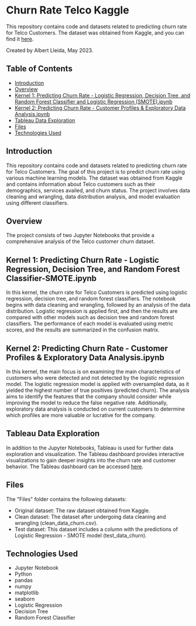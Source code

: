 # Churn Rate Telco Kaggle

This repository contains code and datasets related to predicting churn rate for Telco Customers. The dataset was obtained from Kaggle, and you can find it [here](https://www.kaggle.com/datasets/blastchar/telco-customer-churn).

Created by Albert Lleida, May 2023.

## Table of Contents
- [Introduction](#introduction)
- [Overview](#overview)
- [Kernel 1: Predicting Churn Rate - Logistic Regression, Decision Tree, and Random Forest Classifier and Logistic Regression (SMOTE).ipynb](#kernel-1-predicting-churn-rate---logistic-regression-decision-tree-and-random-forest-classifier-smoteipynb)
- [Kernel 2: Predicting Churn Rate - Customer Profiles & Exploratory Data Analysis.ipynb](#kernel-2-predicting-churn-rate---customer-profiles--exploratory-data-analysisipynb)
- [Tableau Data Exploration](#tableau-data-exploration)
- [Files](#files)
- [Technologies Used](#technologies-used)

## Introduction
This repository contains code and datasets related to predicting churn rate for Telco Customers. The goal of this project is to predict churn rate using various machine learning models. The dataset was obtained from Kaggle and contains information about Telco customers such as their demographics, services availed, and churn status. The project involves data cleaning and wrangling, data distribution analysis, and model evaluation using different classifiers.

## Overview
The project consists of two Jupyter Notebooks that provide a comprehensive analysis of the Telco customer churn dataset.

## Kernel 1: Predicting Churn Rate - Logistic Regression, Decision Tree, and Random Forest Classifier-SMOTE.ipynb
In this kernel, the churn rate for Telco Customers is predicted using logistic regression, decision tree, and random forest classifiers. The notebook begins with data cleaning and wrangling, followed by an analysis of the data distribution. Logistic regression is applied first, and then the results are compared with other models such as decision tree and random forest classifiers. The performance of each model is evaluated using metric scores, and the results are summarized in the confusion matrix.

## Kernel 2: Predicting Churn Rate - Customer Profiles & Exploratory Data Analysis.ipynb
In this kernel, the main focus is on examining the main characteristics of customers who were detected and not detected by the logistic regression model. The logistic regression model is applied with oversampled data, as it yielded the highest number of true positives (predicted churn). The analysis aims to identify the features that the company should consider while improving the model to reduce the false negative rate. Additionally, exploratory data analysis is conducted on current customers to determine which profiles are more valuable or lucrative for the company.

## Tableau Data Exploration
In addition to the Jupyter Notebooks, Tableau is used for further data exploration and visualization. The Tableau dashboard provides interactive visualizations to gain deeper insights into the churn rate and customer behavior. The Tableau dashboard can be accessed [here](https://public.tableau.com/app/profile/albert1030/viz/ChurnRate_16839185900520/Historia1?publish=yes).

## Files
The "Files" folder contains the following datasets:
- Original dataset: The raw dataset obtained from Kaggle.
- Clean dataset: The dataset after undergoing data cleaning and wrangling (clean_data_churn.csv).
- Test dataset: This dataset includes a column with the predictions of Logistic Regression - SMOTE model (test_data_churn).

## Technologies Used
- Jupyter Notebook
- Python
- pandas
- numpy
- matplotlib
- seaborn
- Logistic Regression
- Decision Tree
- Random Forest Classifier
